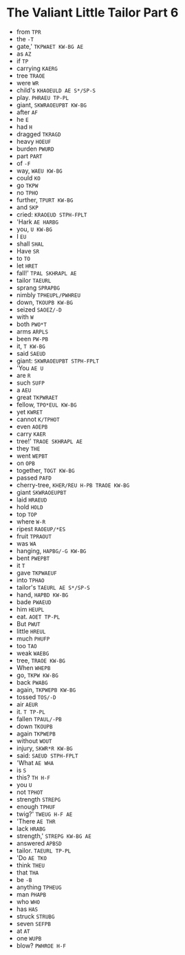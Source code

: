 # The Valiant Little Tailor Part 6

* from `TPR`
* the `-T`
* gate,' `TKPWAET KW-BG AE`
* as `AZ`
* if `TP`
* carrying `KAERG`
* tree `TRAOE`
* were `WR`
* child's `KHAOEULD AE S*/SP-S`
* play. `PHRAEU TP-PL`
* giant, `SKWRAOEUPBT KW-BG`
* after `AF`
* he `E`
* had `H`
* dragged `TKRAGD`
* heavy `HOEUF`
* burden `PWURD`
* part `PART`
* of `-F`
* way, `WAEU KW-BG`
* could `KO`
* go `TKPW`
* no `TPHO`
* further, `TPURT KW-BG`
* and `SKP`
* cried: `KRAOEUD STPH-FPLT`
* 'Hark `AE HARBG`
* you, `U KW-BG`
* I `EU`
* shall `SHAL`
* Have `SR`
* to `TO`
* let `HRET`
* fall!' `TPAL SKHRAPL AE`
* tailor `TAEURL`
* sprang `SPRAPBG`
* nimbly `TPHEUPL/PWHREU`
* down, `TKOUPB KW-BG`
* seized `SAOEZ/-D`
* with `W`
* both `PWO*T`
* arms `ARPLS`
* been `PW-PB`
* it, `T KW-BG`
* said `SAEUD`
* giant: `SKWRAOEUPBT STPH-FPLT`
* 'You `AE U`
* are `R`
* such `SUFP`
* a `AEU`
* great `TKPWRAET`
* fellow, `TPO*EUL KW-BG`
* yet `KWRET`
* cannot `K/TPHOT`
* even `AOEPB`
* carry `KAER`
* tree!' `TRAOE SKHRAPL AE`
* they `THE`
* went `WEPBT`
* on `OPB`
* together, `TOGT KW-BG`
* passed `PAFD`
* cherry-tree, `KHER/REU H-PB TRAOE KW-BG`
* giant `SKWRAOEUPBT`
* laid `HRAEUD`
* hold `HOLD`
* top `TOP`
* where `W-R`
* ripest `RAOEUP/*ES`
* fruit `TPRAOUT`
* was `WA`
* hanging, `HAPBG/-G KW-BG`
* bent `PWEPBT`
* it `T`
* gave `TKPWAEUF`
* into `TPHAO`
* tailor's `TAEURL AE S*/SP-S`
* hand, `HAPBD KW-BG`
* bade `PWAEUD`
* him `HEUPL`
* eat. `AOET TP-PL`
* But `PWUT`
* little `HREUL`
* much `PHUFP`
* too `TAO`
* weak `WAEBG`
* tree, `TRAOE KW-BG`
* When `WHEPB`
* go, `TKPW KW-BG`
* back `PWABG`
* again, `TKPWEPB KW-BG`
* tossed `TOS/-D`
* air `AEUR`
* it. `T TP-PL`
* fallen `TPAUL/-PB`
* down `TKOUPB`
* again `TKPWEPB`
* without `WOUT`
* injury, `SKWR*R KW-BG`
* said: `SAEUD STPH-FPLT`
* 'What `AE WHA`
* is `S`
* this? `TH H-F`
* you `U`
* not `TPHOT`
* strength `STREPG`
* enough `TPHUF`
* twig?' `TWEUG H-F AE`
* 'There `AE THR`
* lack `HRABG`
* strength,' `STREPG KW-BG AE`
* answered `APBSD`
* tailor. `TAEURL TP-PL`
* 'Do `AE TKO`
* think `THEU`
* that `THA`
* be `-B`
* anything `TPHEUG`
* man `PHAPB`
* who `WHO`
* has `HAS`
* struck `STRUBG`
* seven `SEFPB`
* at `AT`
* one `WUPB`
* blow? `PWHROE H-F`
